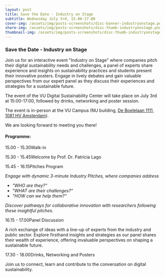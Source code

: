 ```yaml
---
layout: post
title: Save the Date - Industry on Stage
subtitle: Wednesday July 3rd, 15.00-17.00
cover-img: /assets/img/posts-screenshots/disc-banner-industryonstage.png
share-img: /assets/img/posts-screenshots/disc-thumb-industryonstage.png
thumbnail-img: /assets/img/posts-screenshots/disc-thumb-industryonstage.png
---
```

### Save the Date - Industry on Stage

Join us for an interactive event "Industry on Stage" where companies pitch their digital sustainability needs and challenges, a panel of experts share experience and insights on sustainability practices and students present their innovative posters. Engage in lively debates and gain valuable perspectives from our expert panel as they discuss their experiences and strategies for a sustainable future. 

<!-- Don't miss this opportunity to network, learn, and contribute to the conversation on digital sustainability. -->

The event of the VU Digital Sustainability Center will take place on July 3rd at 15:00-17:00, followed by drinks, networking and poster session. 

The event is in-person at the VU Campus (NU building, <a target="blank" href="https://goo.gl/maps/E2MT4ZGRFYyGSPwu9">De Boelelaan 1111, 1081 HV Amsterdam</a>).

We are looking forward to meeting you there!
<!-- Registration to reserve your ticket now.  -->
<!-- Reserve now your ticket via <a target="blank" href="https://www.eventbrite.nl/e/launch-event-disc-digital-sustainability-center-tickets-482442206627?aff=ebdssbdestsearch&keep_tld=1">Eventbrite</a>. -->

#### Programme:

<span class="launch-event-schedule">15.00 - 15.30</span><span>Walk-in</span>

<span class="launch-event-schedule">15.30 - 15.45</span>Welcome by Prof. Dr. Patricia Lago

<span class="launch-event-schedule">15.45 - 16.15</span>Pitches Program

*Engage with dynamic 3-minute Industry Pitches, where companies address*

 - *"WHO are they?"*
 - *"WHAT are their challenges?"* 
 - *"HOW can we help them?"*

*Discover pathways for collaborative innovation with researchers following these insightful pitches.*

<span class="launch-event-schedule">16.15 - 17.00</span>Panel Discussion

A rich exchange of ideas with a line-up of experts from the industry and public sector. Explore firsthand insights and strategies as our panel shares their wealth of experience, offering invaluable perspectives on shaping a sustainable future.

<span class="launch-event-schedule">17.30 - 18.00</span>Drinks, Networking and Posters


Join us to connect, learn and contribute to the conversation on digital sustainability. 